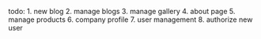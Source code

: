 todo:
	1. new blog
	2. manage blogs
	3. manage gallery
	4. about page
	5. manage products
	6. company profile
	7. user management
	8. authorize new user